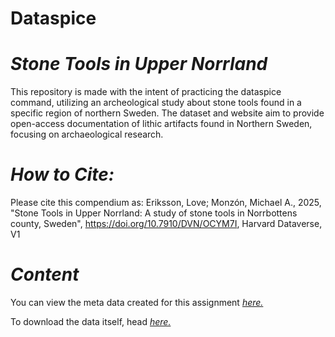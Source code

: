 # Dataspice
# ***Stone Tools in Upper Norrland***
This repository is made with the intent of practicing the dataspice command, utilizing an archeological study about stone tools found in a specific region of northern Sweden.
The dataset and website aim to provide open-access documentation of lithic artifacts found in Northern Sweden, focusing on archaeological research.


# *How to Cite:*
Please cite this compendium as: Eriksson, Love; Monzón, Michael A., 2025, "Stone Tools in Upper Norrland: A study of stone tools in Norrbottens county, Sweden", https://doi.org/10.7910/DVN/OCYM7I, Harvard Dataverse, V1


# *Content*
You can view the meta data created for this assignment [*here.*](https://sigurd-rw.github.io/dataspice/)

To download the data itself, head [*here.*](https://dataverse.harvard.edu/dataset.xhtml?persistentId=doi:10.7910/DVN/OCYM7I)
